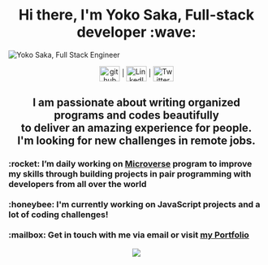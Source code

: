 <h1 align="center"> Hi there, I'm Yoko Saka, Full-stack developer :wave:</h1>
<img src="https://github.com/yocosaka/yocosaka/blob/master/header-bg.jpg" alt="Yoko Saka, Full Stack Engineer">
<p align="center">
<a href="https://github.com/https://github.com/yocosaka" target="blank"><img align="center" src='https://cdn.jsdelivr.net/npm/simple-icons@3.0.1/icons/github.svg' alt='github'  height="30" width="40"></a>  | <a href="https://www.linkedin.com/in/yokosaka/" target="blank"><img align="center" src="https://cdn.jsdelivr.net/npm/simple-icons@3.0.1/icons/linkedin.svg" alt="LinkedIn @yokosaka" height="30" width="40" /></a> | <a href="https://twitter.com/yocosaka" target="blank"><img align="center" src="https://cdn.jsdelivr.net/npm/simple-icons@3.0.1/icons/twitter.svg" alt="Twitter @yocosaka" height="30" width="40" /></a>
</p>

<h2 align="center">
  I am passionate about writing organized programs and codes beautifully <br>to deliver an amazing experience for people. <br>I'm looking for new challenges in remote jobs.<br>
</h2>

<h3>
:rocket: I’m daily working on <a href="https://www.microverse.org/" target="_blank">Microverse</a> program to improve my skills through building projects in pair programming with developers from all over the world<br><br>
:honeybee: I'm currently working on JavaScript projects and a lot of coding challenges!<br><br>
:mailbox: Get in touch with me via email or visit <a href="https://yocosaka.com/" target="_blank">my Portfolio</a> 
</h3>

<p align="center">
<img src="https://github-readme-stats.vercel.app/api?username=yocosaka&count_private=true&show_icons=true&theme=default" align="center">
</p>
<!-- 
<h2 align="center">Recently Stats</h2>
<img src="https://github-readme-stats.vercel.app/api/top-langs/?username=yocosaka&compact=true">
<br>
<h2 align="center">Languages and Tools</h2>
<p align="center">Ruby | Ruby on Rails | React & Redux | JavaScript | Frontend</p> -->
